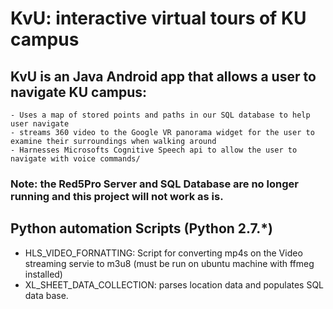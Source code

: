 # KvU: interactive virtual tours of KU campus
## KvU is an Java Android app that allows a user to navigate KU campus:
    - Uses a map of stored points and paths in our SQL database to help user navigate
    - streams 360 video to the Google VR panorama widget for the user to examine their surroundings when walking around
    - Harnesses Microsofts Cognitive Speech api to allow the user to navigate with voice commands/

### Note: the Red5Pro Server and SQL Database are no longer running and this project will not work as is.
## Python automation Scripts (Python 2.7.*)
- HLS_VIDEO_FORNATTING: Script for converting mp4s on the Video streaming servie to m3u8 (must be run on ubuntu machine with ffmeg installed)
- XL_SHEET_DATA_COLLECTION: parses location data and populates SQL data base. 
